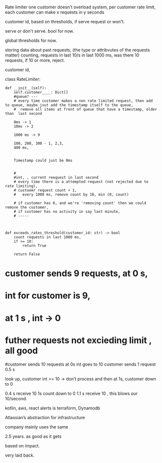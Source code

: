 Rate limiter
one customer doesn't overload system, per customer rate limit,  
each customer can make x requests in y seconds

customer id, based on thresholds, if serve request or won't. 

serve or don't serve.  bool for now. 

global thresholds for now. 


storing data about past requests, (the type or attribvutes of the requests matter)
counting, requests in last 10/s in last 1000 ms, was there 10 requests, if 10 or more, reject. 


customer id, 

class RateLimiter:

    def __init__(self):
        self.customer____: Dict[]
        #queue? ---
        # every time customer makes a non rate limited request, then add to queue, maybe jsut add the timestamp itself to the queue, 
        #  remove all items at front of queue that have a timestamp, older than  last second

        0ms -> 1
        10ms -> 2

        1000 ms -> 9

        100, 200, 300 - 1, 2,3,
        400 ms, 
        

        Timestamp could just be 0ms


        #   
        #int, , current reequest in last second
        # every time there is a attempted request (not rejected due to rate limiting), 
        # custoemr request count + 1, 
        #   every 1000 ms, remove count by 10, min (0, count)

        # if customer has 0, and we're 'removing count' then we could remove the customer, 
        # if customer has no activity in say last minute, 
        # -----

    

    def exceeds_rates_threshold(customer_id: str) -> bool
        count requests in last 1000 ms, 
        if >= 10:
            return True

        return False

# customer sends 9 requests, at 0 s, 
# int for customer is 9,
# at 1 s , int -> 0 
# futher requests not excieding limit , all good

#customer sends 10 requests at 0s
int goes to 10
customer sends 1 request 0.5 s

look up, customer int >= 10 -> don't process
and then at 1s, customer down to 0

0.4 s receive 10
1s count down to 0
1.1 s receive 10 , 
this blows our 10/second. 


kotlin, aws, react
alerts is terraform,
Dynamodb

Atlassian’s abstraction for infrastructure

company mainly uses the same

2.5 years. as good as it gets

based on impact.


very laid back. 